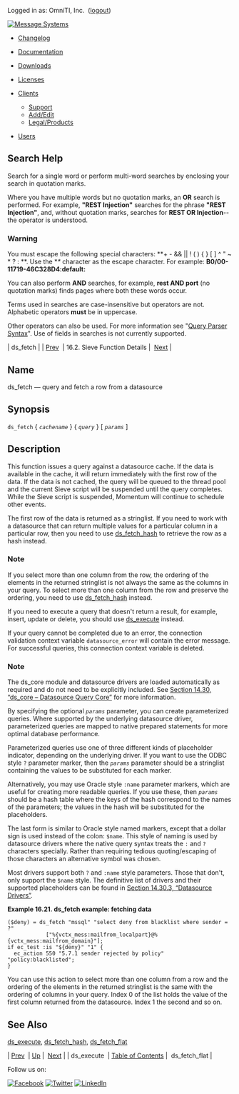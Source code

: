 Logged in as: OmniTI, Inc.  ([logout](https://support.messagesystems.com/logout.php))

[![Message Systems](https://support.messagesystems.com/images/ms-white205.png)](https://support.messagesystems.com/start.php) 

*   [Changelog](https://support.messagesystems.com/start.php?show=changelog)
*   [Documentation](https://support.messagesystems.com/docs/)
*   [Downloads](https://support.messagesystems.com/start.php)

*   [Licenses](https://support.messagesystems.com/license_summary.php)
*   <a href="">Clients</a>
    *   [Support](https://support.messagesystems.com/cs.php)
    *   [Add/Edit](https://support.messagesystems.com/edit_client.php)
    *   [Legal/Products](https://support.messagesystems.com/edit_products.php)
*   [Users](https://support.messagesystems.com/edit_customer.php)

## Search Help

Search for a single word or perform multi-word searches by enclosing your search in quotation marks.

Where you have multiple words but no quotation marks, an **OR** search is performed. For example, **"REST Injection"** searches for the phrase **"REST Injection"**, and, without quotation marks, searches for **REST OR Injection**--the operator is understood.

### Warning

You must escape the following special characters: **+ - && || ! ( ) { } [ ] ^ " ~ * ? : \**. Use the **\** character as the escape character. For example: **B0/00-11719-46C328D4\:default\:**

You can also perform **AND** searches, for example, **rest AND port** (no quotation marks) finds pages where both these words occur.

Terms used in searches are case-insensitive but operators are not. Alphabetic operators **must** be in uppercase.

Other operators can also be used. For more information see "[Query Parser Syntax](https://lucene.apache.org/core/old_versioned_docs/versions/3_0_0/queryparsersyntax.html)". Use of fields in searches is not currently supported.

| ds_fetch |
| [Prev](sieve.ref.ds_execute.php)  | 16.2. Sieve Function Details |  [Next](sieve.ref.ds_fetch_flat.php) |

<a name="sieve.ref.ds_fetch"></a>
## Name

ds_fetch — query and fetch a row from a datasource

## Synopsis

`ds_fetch` { *`cachename`* } { *`query`* } [ *`params`* ]

<a name="idp29034800"></a>
## Description

This function issues a query against a datasource cache. If the data is available in the cache, it will return immediately with the first row of the data. If the data is not cached, the query will be queued to the thread pool and the current Sieve script will be suspended until the query completes. While the Sieve script is suspended, Momentum will continue to schedule other events.

The first row of the data is returned as a stringlist. If you need to work with a datasource that can return multiple values for a particular column in a particular row, then you need to use [ds_fetch_hash](sieve.ref.ds_fetch_hash.php "ds_fetch_hash") to retrieve the row as a hash instead.

### Note

If you select more than one column from the row, the ordering of the elements in the returned stringlist is not always the same as the columns in your query. To select more than one column from the row and preserve the ordering, you need to use [ds_fetch_hash](sieve.ref.ds_fetch_hash.php "ds_fetch_hash") instead.

If you need to execute a query that doesn't return a result, for example, insert, update or delete, you should use [ds_execute](sieve.ref.ds_execute.php "ds_execute") instead.

If your query cannot be completed due to an error, the connection validation context variable `datasource_error` will contain the error message. For successful queries, this connection context variable is deleted.

### Note

The ds_core module and datasource drivers are loaded automatically as required and do not need to be explicitly included. See [Section 14.30, “ds_core – Datasource Query Core”](modules.ds_core.php "14.30. ds_core – Datasource Query Core") for more information.

By specifying the optional *`params`* parameter, you can create parameterized queries. Where supported by the underlying datasource driver, parameterized queries are mapped to native prepared statements for more optimal database performance.

Parameterized queries use one of three different kinds of placeholder indicator, depending on the underlying driver. If you want to use the ODBC style `?` parameter marker, then the *`params`* parameter should be a stringlist containing the values to be substituted for each marker.

Alternatively, you may use Oracle style `:name` parameter markers, which are useful for creating more readable queries. If you use these, then *`params`* should be a hash table where the keys of the hash correspond to the names of the parameters; the values in the hash will be substituted for the placeholders.

The last form is similar to Oracle style named markers, except that a dollar sign is used instead of the colon: `$name`. This style of naming is used by datasource drivers where the native query syntax treats the `:` and `?` characters specially. Rather than requiring tedious quoting/escaping of those characters an alternative symbol was chosen.

Most drivers support both `?` and `:name` style parameters. Those that don't, only support the `$name` style. The definitive list of drivers and their supported placeholders can be found in [Section 14.30.3, “Datasource Drivers”](modules.ds_core.php#modules.ds_core.drivers "14.30.3. Datasource Drivers").

<a name="example.ds_fetch"></a>

**Example 16.21. ds_fetch example: fetching data**

```
($deny) = ds_fetch "mssql" "select deny from blacklist where sender = ?"
            ["%{vctx_mess:mailfrom_localpart}@%{vctx_mess:mailfrom_domain}"];
if ec_test :is "${deny}" "1" {
  ec_action 550 "5.7.1 sender rejected by policy" "policy:blacklisted";
}
```

You can use this action to select more than one column from a row and the ordering of the elements in the returned stringlist is the same with the ordering of columns in your query. Index 0 of the list holds the value of the first column returned from the datasource. Index 1 the second and so on.

<a name="idp29058432"></a>
## See Also

[ds_execute](sieve.ref.ds_execute.php "ds_execute"), [ds_fetch_hash](sieve.ref.ds_fetch_hash.php "ds_fetch_hash"), [ds_fetch_flat](sieve.ref.ds_fetch_flat.php "ds_fetch_flat")

| [Prev](sieve.ref.ds_execute.php)  | [Up](sieve.ref.files.php) |  [Next](sieve.ref.ds_fetch_flat.php) |
| ds_execute  | [Table of Contents](index.php) |  ds_fetch_flat |

Follow us on:

[![Facebook](https://support.messagesystems.com/images/icon-facebook.png)](http://www.facebook.com/messagesystems) [![Twitter](https://support.messagesystems.com/images/icon-twitter.png)](http://twitter.com/#!/MessageSystems) [![LinkedIn](https://support.messagesystems.com/images/icon-linkedin.png)](http://www.linkedin.com/company/message-systems)